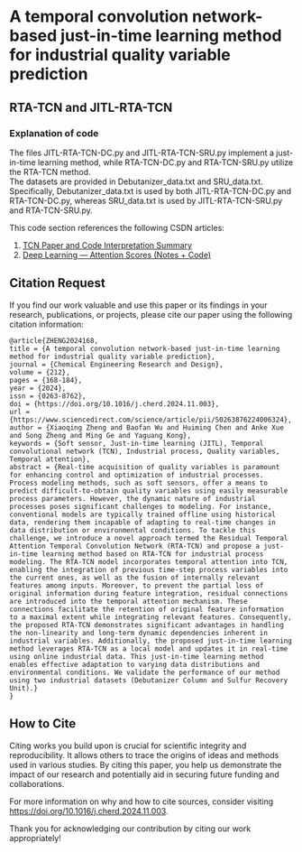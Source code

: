 # A temporal convolution network-based just-in-time learning method for industrial quality variable prediction  

## RTA-TCN and JITL-RTA-TCN

### Explanation of code
The files JITL-RTA-TCN-DC.py and JITL-RTA-TCN-SRU.py implement a just-in-time learning method, while RTA-TCN-DC.py and RTA-TCN-SRU.py utilize the RTA-TCN method.  
The datasets are provided in Debutanizer_data.txt and SRU_data.txt. Specifically, Debutanizer_data.txt is used by both JITL-RTA-TCN-DC.py and RTA-TCN-DC.py, whereas SRU_data.txt is used by JITL-RTA-TCN-SRU.py and RTA-TCN-SRU.py.  

This code section references the following CSDN articles:
1. [TCN Paper and Code Interpretation Summary](https://blog.csdn.net/qq_33331451/article/details/104810419)
2. [Deep Learning — Attention Scores (Notes + Code)](https://blog.csdn.net/jbkjhji/article/details/128956369)

## Citation Request
If you find our work valuable and use this paper or its findings in your research, publications, or projects, please cite our paper using the following citation information:

    @article{ZHENG2024168,  
    title = {A temporal convolution network-based just-in-time learning method for industrial quality variable prediction},  
    journal = {Chemical Engineering Research and Design},  
    volume = {212},  
    pages = {168-184},  
    year = {2024},  
    issn = {0263-8762},  
    doi = {https://doi.org/10.1016/j.cherd.2024.11.003},  
    url = {https://www.sciencedirect.com/science/article/pii/S0263876224006324},  
    author = {Xiaoqing Zheng and Baofan Wu and Huiming Chen and Anke Xue and Song Zheng and Ming Ge and Yaguang Kong},  
    keywords = {Soft sensor, Just-in-time learning (JITL), Temporal convolutional network (TCN), Industrial process, Quality variables, Temporal attention},  
    abstract = {Real-time acquisition of quality variables is paramount for enhancing control and optimization of industrial processes. Process modeling methods, such as soft sensors, offer a means to predict difficult-to-obtain quality variables using easily measurable process parameters. However, the dynamic nature of industrial processes poses significant challenges to modeling. For instance, conventional models are typically trained offline using historical data, rendering them incapable of adapting to real-time changes in data distribution or environmental conditions. To tackle this challenge, we introduce a novel approach termed the Residual Temporal Attention Temporal Convolution Network (RTA-TCN) and propose a just-in-time learning method based on RTA-TCN for industrial process modeling. The RTA-TCN model incorporates temporal attention into TCN, enabling the integration of previous time-step process variables into the current ones, as well as the fusion of internally relevant features among inputs. Moreover, to prevent the partial loss of original information during feature integration, residual connections are introduced into the temporal attention mechanism. These connections facilitate the retention of original feature information to a maximal extent while integrating relevant features. Consequently, the proposed RTA-TCN demonstrates significant advantages in handling the non-linearity and long-term dynamic dependencies inherent in industrial variables. Additionally, the proposed just-in-time learning method leverages RTA-TCN as a local model and updates it in real-time using online industrial data. This just-in-time learning method enables effective adaptation to varying data distributions and environmental conditions. We validate the performance of our method using two industrial datasets (Debutanizer Column and Sulfur Recovery Unit).}
    }




## How to Cite
Citing works you build upon is crucial for scientific integrity and reproducibility. It allows others to trace the origins of ideas and methods used in various studies. By citing this paper, you help us demonstrate the impact of our research and potentially aid in securing future funding and collaborations.

For more information on why and how to cite sources, consider visiting https://doi.org/10.1016/j.cherd.2024.11.003.

Thank you for acknowledging our contribution by citing our work appropriately!





